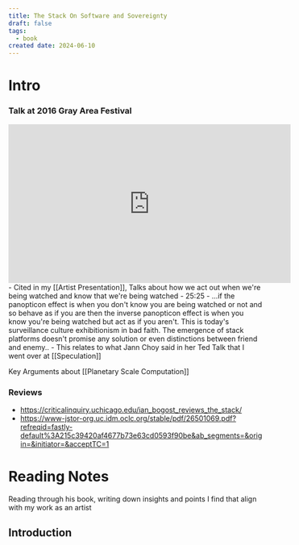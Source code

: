 ```yaml
---
title: The Stack On Software and Sovereignty
draft: false
tags:
  - book
created date: 2024-06-10
---
```

# Intro
### Talk at 2016 Gray Area Festival
<iframe width="560" height="315" src="https://www.youtube.com/embed/HRiAF6ILpxw?si=7n9FzxWxLzMmga3R" title="YouTube video player" frameborder="0" allow="accelerometer; autoplay; clipboard-write; encrypted-media; gyroscope; picture-in-picture; web-share" referrerpolicy="strict-origin-when-cross-origin" allowfullscreen></iframe>
- Cited in my [[Artist Presentation]], Talks about how we act out when we're being watched and know that we're being watched
	- 25:25 - ...if the panopticon effect is when you don't know you are being watched or not and so behave as if you are then the inverse panopticon effect is when you know you're being watched but act as if you aren't. This is today's surveillance culture exhibitionism in bad faith. The emergence of stack platforms doesn't promise any solution or even distinctions between friend and enemy..
	- This relates to what Jann Choy said in her Ted Talk that I went over at [[Speculation]]

Key Arguments about [[Planetary Scale Computation]] 
### Reviews
- https://criticalinquiry.uchicago.edu/ian_bogost_reviews_the_stack/
- https://www-jstor-org.uc.idm.oclc.org/stable/pdf/26501069.pdf?refreqid=fastly-default%3A215c39420af4677b73e63cd0593f90be&ab_segments=&origin=&initiator=&acceptTC=1
# Reading Notes
Reading through his book, writing down insights and points I find that align with my work as an artist

## Introduction
##